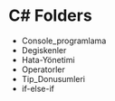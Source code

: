 # C# Folders

- Console_programlama
- Degiskenler
- Hata-Yönetimi
- Operatorler
- Tip_Donusumleri
- if-else-if

